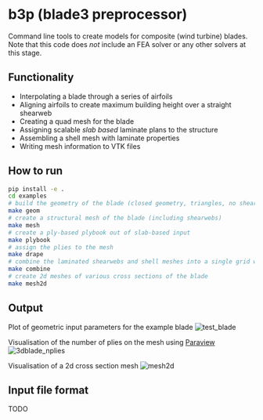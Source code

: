 # b3p (blade3 preprocessor)
Command line tools to create models for composite (wind turbine) blades. 
Note that this code does *not* include an FEA solver or any other solvers at this stage. 

## Functionality
- Interpolating a blade through a series of airfoils
- Aligning airfoils to create maximum building height over a straight shearweb
- Creating a quad mesh for the blade
- Assigning scalable *slab based* laminate plans to the structure
- Assembling a shell mesh with laminate properties
- Writing mesh information to VTK files

## How to run
```sh
pip install -e . 
cd examples
# build the geometry of the blade (closed geometry, triangles, no shearwebs)
make geom 
# create a structural mesh of the blade (including shearwebs)
make mesh 
# create a ply-based plybook out of slab-based input
make plybook 
# assign the plies to the mesh
make drape 
# combine the laminated shearwebs and shell meshes into a single grid with shared nodes
make combine 
# create 2d meshes of various cross sections of the blade 
make mesh2d
```
## Output
Plot of geometric input parameters for the example blade
![test_blade](https://user-images.githubusercontent.com/8971152/148471383-7f652a84-447a-4db0-81e2-2e27b1785745.png)

Visualisation of the number of plies on the mesh using [Paraview](https://paraview.org)
![3dblade_nplies](https://user-images.githubusercontent.com/8971152/148471469-61fb3efb-1789-4667-97b4-11b9e36d2e73.png)

Visualisation of a 2d cross section mesh 
![mesh2d](https://user-images.githubusercontent.com/8971152/148645980-51c36e1a-89e1-469d-aeea-49bf5adf4070.png)

## Input file format
TODO



